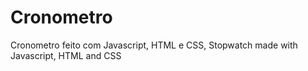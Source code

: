 # Cronometro
Cronometro feito com Javascript, HTML e CSS, Stopwatch made with Javascript, HTML and CSS
